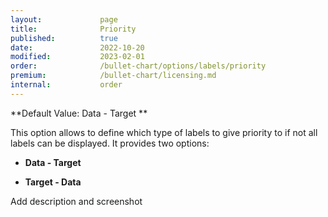 ```yaml
---
layout:             page
title:              Priority
published:          true
date:               2022-10-20
modified:   	    2023-02-01
order:              /bullet-chart/options/labels/priority
premium:            /bullet-chart/licensing.md
internal:           order
---
```


**Default Value: Data - Target **

This option allows to define which type of labels to give priority to if not all labels can be displayed. It provides two options:

- **Data - Target**

- **Target - Data**

<todo> Add description and screenshot<todo>


